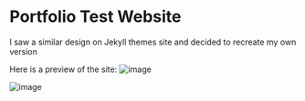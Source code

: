# Portfolio Test Website

I saw a similar design on Jekyll themes site and decided to recreate my own version

Here is a preview of the site:
![image](https://github.com/TheOfficialPeter/PortfolioTest/assets/57006688/6dc6faa6-f30a-47b1-9f7c-3d528f53afa7)

![image](https://github.com/TheOfficialPeter/PortfolioTest/assets/57006688/3bce84ed-1243-4d93-a55a-f1d0fa432c5f)
